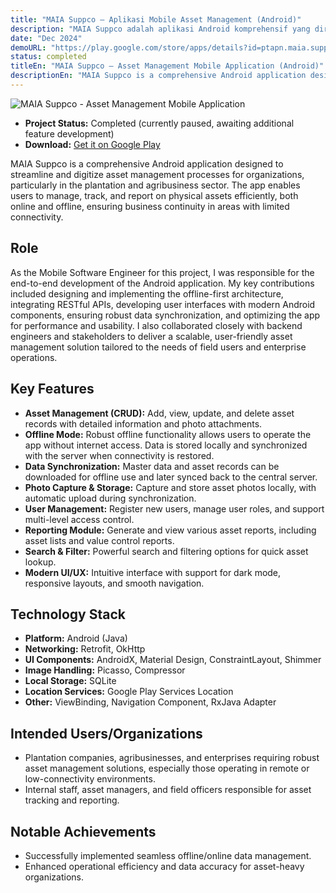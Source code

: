 ```yaml
---
title: "MAIA Suppco – Aplikasi Mobile Asset Management (Android)"
description: "MAIA Suppco adalah aplikasi Android komprehensif yang dirancang untuk menyederhanakan dan mendigitalkan proses manajemen aset untuk organisasi, khususnya di sektor perkebunan dan agribisnis. Aplikasi ini memungkinkan pengguna mengelola, melacak, dan melaporkan aset fisik secara efisien, baik online maupun offline, memastikan kontinuitas bisnis di daerah dengan konektivitas terbatas."
date: "Dec 2024"
demoURL: "https://play.google.com/store/apps/details?id=ptapn.maia.suppco&hl=en_IN"
status: completed
titleEn: "MAIA Suppco – Asset Management Mobile Application (Android)"
descriptionEn: "MAIA Suppco is a comprehensive Android application designed to streamline and digitize asset management processes for organizations, particularly in the plantation and agribusiness sector. The app enables users to manage, track, and report on physical assets efficiently, both online and offline, ensuring business continuity in areas with limited connectivity."
---
```


![MAIA Suppco - Asset Management Mobile Application](/maia-ptpn.png)

- **Project Status:** Completed (currently paused, awaiting additional feature development)
- **Download:** [Get it on Google Play](https://play.google.com/store/apps/details?id=ptapn.maia.suppco&hl=en_IN)

MAIA Suppco is a comprehensive Android application designed to streamline and digitize asset management processes for organizations, particularly in the plantation and agribusiness sector. The app enables users to manage, track, and report on physical assets efficiently, both online and offline, ensuring business continuity in areas with limited connectivity.

## Role
As the Mobile Software Engineer for this project, I was responsible for the end-to-end development of the Android application. My key contributions included designing and implementing the offline-first architecture, integrating RESTful APIs, developing user interfaces with modern Android components, ensuring robust data synchronization, and optimizing the app for performance and usability. I also collaborated closely with backend engineers and stakeholders to deliver a scalable, user-friendly asset management solution tailored to the needs of field users and enterprise operations.

## Key Features
- **Asset Management (CRUD):** Add, view, update, and delete asset records with detailed information and photo attachments.
- **Offline Mode:** Robust offline functionality allows users to operate the app without internet access. Data is stored locally and synchronized with the server when connectivity is restored.
- **Data Synchronization:** Master data and asset records can be downloaded for offline use and later synced back to the central server.
- **Photo Capture & Storage:** Capture and store asset photos locally, with automatic upload during synchronization.
- **User Management:** Register new users, manage user roles, and support multi-level access control.
- **Reporting Module:** Generate and view various asset reports, including asset lists and value control reports.
- **Search & Filter:** Powerful search and filtering options for quick asset lookup.
- **Modern UI/UX:** Intuitive interface with support for dark mode, responsive layouts, and smooth navigation.

## Technology Stack
- **Platform:** Android (Java)
- **Networking:** Retrofit, OkHttp
- **UI Components:** AndroidX, Material Design, ConstraintLayout, Shimmer
- **Image Handling:** Picasso, Compressor
- **Local Storage:** SQLite
- **Location Services:** Google Play Services Location
- **Other:** ViewBinding, Navigation Component, RxJava Adapter

## Intended Users/Organizations
- Plantation companies, agribusinesses, and enterprises requiring robust asset management solutions, especially those operating in remote or low-connectivity environments.
- Internal staff, asset managers, and field officers responsible for asset tracking and reporting.

## Notable Achievements
- Successfully implemented seamless offline/online data management.
- Enhanced operational efficiency and data accuracy for asset-heavy organizations.